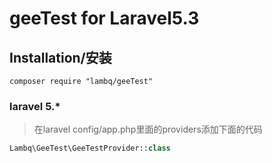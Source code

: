 # geeTest for Laravel5.3

## Installation/安装
```shell
composer require "lambq/geeTest"
```

### laravel 5.*
> 在laravel config/app.php里面的providers添加下面的代码

```php
Lambq\GeeTest\GeeTestProvider::class
```